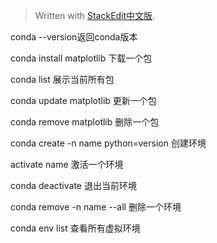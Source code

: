 > Written with [StackEdit中文版](https://stackedit.cn/).

conda --version返回conda版本
 
 conda install matplotlib 下载一个包
 
conda list  展示当前所有包

conda update matplotlib 更新一个包

conda remove matplotlib 删除一个包

conda create -n name python=version 创建环境

activate name 激活一个环境

conda deactivate 退出当前环境

conda remove -n name --all 删除一个环境

conda env list 查看所有虚拟环境
<!--stackedit_data:
eyJoaXN0b3J5IjpbMjAwODk1ODEyLC0xMzEzMTk5MzI1XX0=
-->